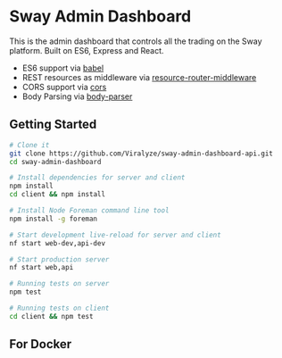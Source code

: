 Sway Admin Dashboard
==================================

This is the admin dashboard that controls all the trading on the Sway platform. Built on ES6, Express and React.

- ES6 support via [babel](https://babeljs.io)
- REST resources as middleware via [resource-router-middleware](https://github.com/developit/resource-router-middleware)
- CORS support via [cors](https://github.com/troygoode/node-cors)
- Body Parsing via [body-parser](https://github.com/expressjs/body-parser)

Getting Started
---------------

```sh
# Clone it
git clone https://github.com/Viralyze/sway-admin-dashboard-api.git
cd sway-admin-dashboard

# Install dependencies for server and client
npm install
cd client && npm install

# Install Node Foreman command line tool
npm install -g foreman

# Start development live-reload for server and client
nf start web-dev,api-dev

# Start production server
nf start web,api

# Running tests on server
npm test

# Running tests on client
cd client && npm test
```

For Docker
---------------
